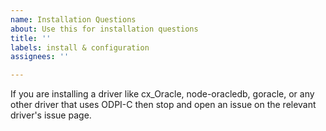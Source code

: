 ```yaml
---
name: Installation Questions
about: Use this for installation questions
title: ''
labels: install & configuration
assignees: ''

---
```


If you are installing a driver like cx_Oracle, node-oracledb, goracle, or any other driver that uses ODPI-C then stop and open an issue on the relevant driver's issue page.

